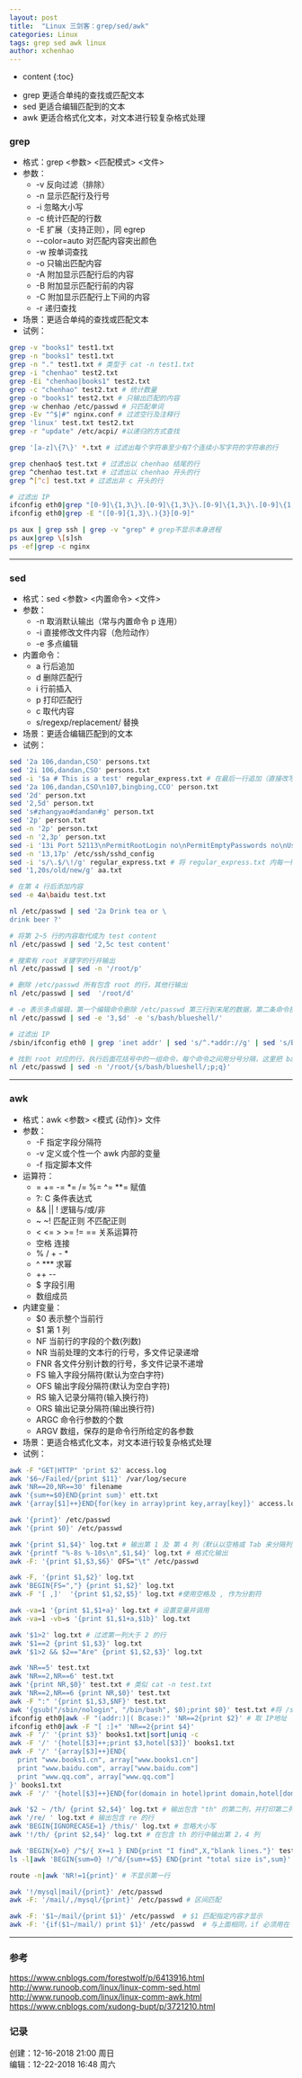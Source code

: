 ```yaml
---
layout: post
title:  "Linux 三剑客：grep/sed/awk"
categories: Linux
tags: grep sed awk linux
author: xchenhao
---
```


* content
{:toc}

- grep 更适合单纯的查找或匹配文本
- sed 更适合编辑匹配到的文本
- awk 更适合格式化文本，对文本进行较复杂格式处理



### grep
- 格式：grep <参数> <匹配模式> <文件>
- 参数：
    + -v 反向过滤（排除）
    + -n 显示匹配行及行号
    + -i 忽略大小写
    + -c 统计匹配的行数
    + -E 扩展（支持正则），同 egrep
    + --color=auto 对匹配内容突出颜色
    + -w 按单词查找
    + -o 只输出匹配内容
    + -A 附加显示匹配行后的内容
    + -B 附加显示匹配行前的内容
    + -C 附加显示匹配行上下间的内容
    + -r 递归查找
- 场景：更适合单纯的查找或匹配文本
- 试例：

```bash
grep -v "books1" test1.txt
grep -n "books1" test1.txt
grep -n "." test1.txt # 类型于 cat -n test1.txt
grep -i "chenhao" test2.txt
grep -Ei "chenhao|books1" test2.txt
grep -c "chenhao" test2.txt # 统计数量
grep -o "books1" test2.txt # 只输出匹配的内容
grep -w chenhao /etc/passwd # 只匹配单词
grep -Ev "^$|#" nginx.conf # 过滤空行及注释行
grep 'linux' test.txt test2.txt
grep -r "update" /etc/acpi/ #以递归的方式查找

grep '[a-z]\{7\}' *.txt # 过滤出每个字符串至少有7个连续小写字符的字符串的行

grep chenhao$ test.txt # 过滤出以 chenhao 结尾的行
grep ^chenhao test.txt # 过滤出以 chenhao 开头的行
grep ^[^c] test.txt # 过滤出非 c 开头的行

# 过滤出 IP
ifconfig eth0|grep "[0-9]\{1,3\}\.[0-9]\{1,3\}\.[0-9]\{1,3\}\.[0-9]\{1,3\}"
ifconfig eth0|grep -E "([0-9]{1,3}\.){3}[0-9]"

ps aux | grep ssh | grep -v "grep" # grep不显示本身进程
ps aux|grep \[s]sh
ps -ef|grep -c nginx

```

---
### sed
- 格式：sed <参数> <内置命令> <文件>
- 参数：
    + -n 取消默认输出（常与内置命令 p 连用）
    + -i 直接修改文件内容（危险动作）
    + -e 多点编辑
- 内置命令：
    + a 行后追加
    + d 删除匹配行
    + i 行前插入
    + p 打印匹配行
    + c 取代内容
    + s/regexp/replacement/ 替换
- 场景：更适合编辑匹配到的文本
- 试例：

```bash
sed '2a 106,dandan,CSO' persons.txt
sed '2i 106,dandan,CSO' persons.txt
sed -i '$a # This is a test' regular_express.txt # 在最后一行追加（直接改写文件）
sed '2a 106,dandan,CSO\n107,bingbing,CCO' person.txt
sed '2d' person.txt
sed '2,5d' person.txt
sed 's#zhangyao#dandan#g' person.txt
sed '2p' person.txt
sed -n '2p' person.txt
sed -n '2,3p' person.txt
sed -i '13i Port 52113\nPermitRootLogin no\nPermitEmptyPasswords no\nUseDNS no\nGSSAPIAuthentication no' /etc/ssh/sshd_config
sed -n '13,17p' /etc/ssh/sshd_config
sed -i 's/\.$/\!/g' regular_express.txt # 将 regular_express.txt 内每一行结尾若为 . 则换成 !
sed '1,20s/old/new/g' aa.txt

# 在第 4 行后添加内容
sed -e 4a\baidu test.txt

nl /etc/passwd | sed '2a Drink tea or \
drink beer ?'

# 将第 2~5 行的内容取代成为 test content
nl /etc/passwd | sed '2,5c test content'

# 搜索有 root 关键字的行并输出
nl /etc/passwd | sed -n '/root/p'

# 删除 /etc/passwd 所有包含 root 的行，其他行输出
nl /etc/passwd | sed  '/root/d'

# -e 表示多点编辑，第一个编辑命令删除 /etc/passwd 第三行到末尾的数据，第二条命令搜索 bash 替换为 blueshell
nl /etc/passwd | sed -e '3,$d' -e 's/bash/blueshell/'

# 过滤出 IP
/sbin/ifconfig eth0 | grep 'inet addr' | sed 's/^.*addr://g' | sed 's/Bcast.*$//g'

# 找到 root 对应的行，执行后面花括号中的一组命令，每个命令之间用分号分隔，这里把 bash 替换为 blueshell，再输出这行，最后的 q 是退出
nl /etc/passwd | sed -n '/root/{s/bash/blueshell/;p;q}'   

```

---
### awk
- 格式：awk <参数> <模式 {动作}> 文件
- 参数：
    + -F 指定字段分隔符
    + -v 定义或个性一个 awk 内部的变量
    + -f 指定脚本文件
- 运算符：
    + = += -= *= /= %= ^= **= 赋值
    + ?: C 条件表达式
    + && \|\| ! 逻辑与/或/非
    + ~ ~! 匹配正则 不匹配正则
    + < <= > >= != == 关系运算符
    + 空格  连接
    + % / + - *
    + ^ *** 求幂
    + ++ --
    + $ 字段引用
    + 数组成员
- 内建变量：
    + $0 表示整个当前行
    + $1 第 1 列
    + NF 当前行的字段的个数(列数)
    + NR 当前处理的文本行的行号，多文件记录递增
    + FNR 各文件分别计数的行号，多文件记录不递增
    + FS 输入字段分隔符(默认为空白字符)
    + OFS 输出字段分隔符(默认为空白字符)
    + RS 输入记录分隔符(输入换行符)
    + ORS 输出记录分隔符(输出换行符)
    + ARGC 命令行参数的个数
    + ARGV 数组，保存的是命令行所给定的各参数
- 场景：更适合格式化文本，对文本进行较复杂格式处理
- 试例：

```bash
awk -F "GET|HTTP" 'print $2' access.log
awk '$6~/Failed/{print $11}' /var/log/secure
awk 'NR==20,NR==30' filename
awk '{sum+=$0}END{print sum}' ett.txt
awk '{array[$1]++}END{for(key in array)print key,array[key]}' access.log

awk '{print}' /etc/passwd
awk '{print $0}' /etc/passwd

awk '{print $1,$4}' log.txt # 输出第 1 及 第 4 列（默认以空格或 Tab 来分隔列）
awk '{printf "%-8s %-10s\n",$1,$4}' log.txt # 格式化输出
awk -F: '{print $1,$3,$6}' OFS="\t" /etc/passwd

awk -F, '{print $1,$2}' log.txt
awk 'BEGIN{FS=","} {print $1,$2}' log.txt
awk -F '[ ,]'  '{print $1,$2,$5}' log.txt #使用空格及 , 作为分割符

awk -va=1 '{print $1,$1+a}' log.txt # 设置变量并调用
awk -va=1 -vb=s '{print $1,$1+a,$1b}' log.txt

awk '$1>2' log.txt # 过滤第一列大于 2 的行
awk '$1==2 {print $1,$3}' log.txt 
awk '$1>2 && $2=="Are" {print $1,$2,$3}' log.txt

awk 'NR==5' test.txt
awk 'NR==2,NR==6' test.txt
awk '{print NR,$0}' test.txt # 类似 cat -n test.txt
awk 'NR==2,NR==6 {print NR,$0}' test.txt
awk -F ":" '{print $1,$3,$NF}' test.txt
awk '{gsub("/sbin/nologin", "/bin/bash", $0);print $0}' test.txt #将 /sbin/nologin 替换为 /bin/bash
ifconfig eth0|awk -F "(addr:)|( Bcase:)" 'NR==2{print $2}' # 取 IP地址
ifconfig eth0|awk -F "[ :]+" 'NR==2{print $4}'
awk -F '/' '{print $3}' books1.txt|sort|uniq -c
awk -F '/' '{hotel[$3]++;print $3,hotel[$3]}' books1.txt
awk -F '/' '{array[$3]++}END{
  print "www.books1.cn", array["www.books1.cn"]
  print "www.baidu.com", array["www.baidu.com"]
  print "www.qq.com", array["www.qq.com"]
}' books1.txt
awk -F '/' '{hotel[$3]++}END{for(domain in hotel)print domain,hotel[domain]}' books1.txt

awk '$2 ~ /th/ {print $2,$4}' log.txt # 输出包含 "th" 的第二列，并打印第二列与第四列
awk '/re/ ' log.txt # 输出包含 re 的行
awk 'BEGIN{IGNORECASE=1} /this/' log.txt # 忽略大小写
awk '!/th/ {print $2,$4}' log.txt # 在包含 th 的行中输出第 2，4 列

awk 'BEGIN{X=0} /^$/{ X+=1 } END{print "I find",X,"blank lines."}' test.txt # 统计空行数 
ls -l|awk 'BEGIN{sum=0} !/^d/{sum+=$5} END{print "total size is",sum}' # 计算文件大小

route -n|awk 'NR!=1{print}' # 不显示第一行

awk '!/mysql|mail/{print}' /etc/passwd
awk -F: '/mail/,/mysql/{print}' /etc/passwd # 区间匹配

awk -F: '$1~/mail/{print $1}' /etc/passwd  # $1 匹配指定内容才显示
awk -F: '{if($1~/mail/) print $1}' /etc/passwd  # 与上面相同，if 必须用在 {} 中，且比较内容用 () 括起来
```

---

### 参考
https://www.cnblogs.com/forestwolf/p/6413916.html<br />
http://www.runoob.com/linux/linux-comm-sed.html<br />
http://www.runoob.com/linux/linux-comm-awk.html<br />
https://www.cnblogs.com/xudong-bupt/p/3721210.html<br />

### 记录
创建：12-16-2018 21:00 周日<br />
编辑：12-22-2018 16:48 周六
